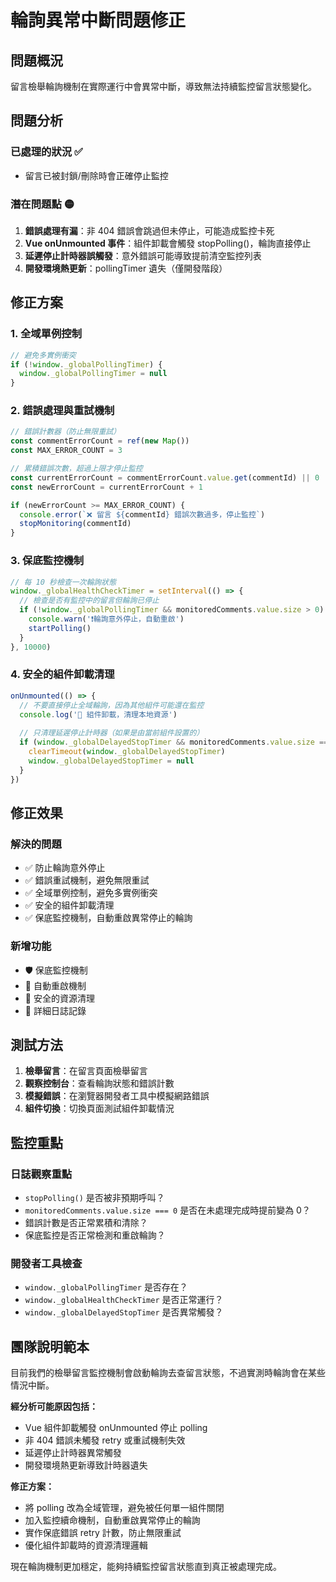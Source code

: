# 輪詢異常中斷問題修正

## 問題概況

留言檢舉輪詢機制在實際運行中會異常中斷，導致無法持續監控留言狀態變化。

## 問題分析

### 已處理的狀況 ✅
- 留言已被封鎖/刪除時會正確停止監控

### 潛在問題點 🟡
1. **錯誤處理有漏**：非 404 錯誤會跳過但未停止，可能造成監控卡死
2. **Vue onUnmounted 事件**：組件卸載會觸發 stopPolling()，輪詢直接停止
3. **延遲停止計時器誤觸發**：意外錯誤可能導致提前清空監控列表
4. **開發環境熱更新**：pollingTimer 遺失（僅開發階段）

## 修正方案

### 1. 全域單例控制
```javascript
// 避免多實例衝突
if (!window._globalPollingTimer) {
  window._globalPollingTimer = null
}
```

### 2. 錯誤處理與重試機制
```javascript
// 錯誤計數器（防止無限重試）
const commentErrorCount = ref(new Map())
const MAX_ERROR_COUNT = 3

// 累積錯誤次數，超過上限才停止監控
const currentErrorCount = commentErrorCount.value.get(commentId) || 0
const newErrorCount = currentErrorCount + 1

if (newErrorCount >= MAX_ERROR_COUNT) {
  console.error(`❌ 留言 ${commentId} 錯誤次數過多，停止監控`)
  stopMonitoring(commentId)
}
```

### 3. 保底監控機制
```javascript
// 每 10 秒檢查一次輪詢狀態
window._globalHealthCheckTimer = setInterval(() => {
  // 檢查是否有監控中的留言但輪詢已停止
  if (!window._globalPollingTimer && monitoredComments.value.size > 0) {
    console.warn('❗輪詢意外停止，自動重啟')
    startPolling()
  }
}, 10000)
```

### 4. 安全的組件卸載清理
```javascript
onUnmounted(() => {
  // 不要直接停止全域輪詢，因為其他組件可能還在監控
  console.log('🧹 組件卸載，清理本地資源')
  
  // 只清理延遲停止計時器（如果是由當前組件設置的）
  if (window._globalDelayedStopTimer && monitoredComments.value.size === 0) {
    clearTimeout(window._globalDelayedStopTimer)
    window._globalDelayedStopTimer = null
  }
})
```

## 修正效果

### 解決的問題
- ✅ 防止輪詢意外停止
- ✅ 錯誤重試機制，避免無限重試
- ✅ 全域單例控制，避免多實例衝突
- ✅ 安全的組件卸載清理
- ✅ 保底監控機制，自動重啟異常停止的輪詢

### 新增功能
- 🛡️ 保底監控機制
- 🔄 自動重啟機制
- 🧹 安全的資源清理
- 📝 詳細日誌記錄

## 測試方法

1. **檢舉留言**：在留言頁面檢舉留言
2. **觀察控制台**：查看輪詢狀態和錯誤計數
3. **模擬錯誤**：在瀏覽器開發者工具中模擬網路錯誤
4. **組件切換**：切換頁面測試組件卸載情況

## 監控重點

### 日誌觀察重點
- `stopPolling()` 是否被非預期呼叫？
- `monitoredComments.value.size === 0` 是否在未處理完成時提前變為 0？
- 錯誤計數是否正常累積和清除？
- 保底監控是否正常檢測和重啟輪詢？

### 開發者工具檢查
- `window._globalPollingTimer` 是否存在？
- `window._globalHealthCheckTimer` 是否正常運行？
- `window._globalDelayedStopTimer` 是否異常觸發？

## 團隊說明範本

目前我們的檢舉留言監控機制會啟動輪詢去查留言狀態，不過實測時輪詢會在某些情況中斷。

**經分析可能原因包括：**
- Vue 組件卸載觸發 onUnmounted 停止 polling
- 非 404 錯誤未觸發 retry 或重試機制失效
- 延遲停止計時器異常觸發
- 開發環境熱更新導致計時器遺失

**修正方案：**
- 將 polling 改為全域管理，避免被任何單一組件關閉
- 加入監控續命機制，自動重啟異常停止的輪詢
- 實作保底錯誤 retry 計數，防止無限重試
- 優化組件卸載時的資源清理邏輯

現在輪詢機制更加穩定，能夠持續監控留言狀態直到真正被處理完成。 